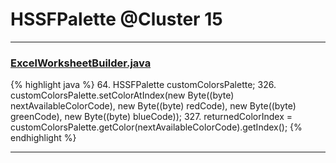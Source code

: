 # HSSFPalette @Cluster 15

***

### [ExcelWorksheetBuilder.java](https://searchcode.com/codesearch/view/70648747/)
{% highlight java %}
64. HSSFPalette customColorsPalette;
326.                 customColorsPalette.setColorAtIndex(new Byte((byte) nextAvailableColorCode), new Byte((byte) redCode), new Byte((byte) greenCode), new Byte((byte) blueCode));
327.                 returnedColorIndex = customColorsPalette.getColor(nextAvailableColorCode).getIndex();
{% endhighlight %}

***

